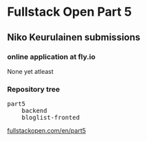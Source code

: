 # Fullstack Open Part 5
## Niko Keurulainen submissions 

### online application at fly.io
None yet atleast

### Repository tree
<pre>
part5
    backend
    bloglist-fronted
</pre>


[fullstackopen.com/en/part5](https://fullstackopen.com/en/part5)
